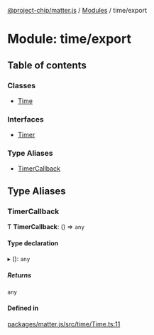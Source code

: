 [@project-chip/matter.js](../README.md) / [Modules](../modules.md) / time/export

# Module: time/export

## Table of contents

### Classes

- [Time](../classes/time_export.Time.md)

### Interfaces

- [Timer](../interfaces/time_export.Timer.md)

### Type Aliases

- [TimerCallback](time_export.md#timercallback)

## Type Aliases

### TimerCallback

Ƭ **TimerCallback**: () => `any`

#### Type declaration

▸ (): `any`

##### Returns

`any`

#### Defined in

[packages/matter.js/src/time/Time.ts:11](https://github.com/project-chip/matter.js/blob/3adaded6/packages/matter.js/src/time/Time.ts#L11)
